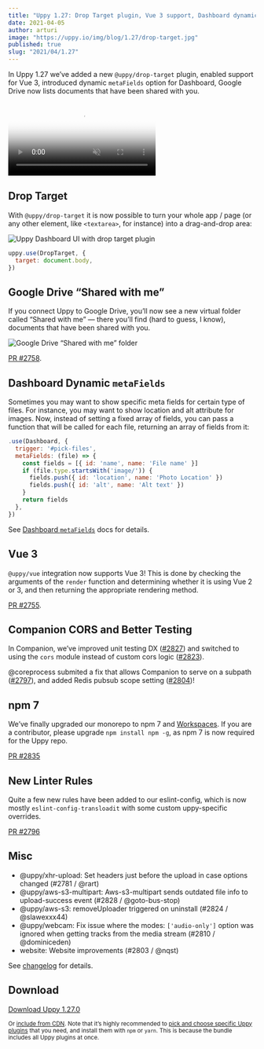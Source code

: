 ```yaml
---
title: "Uppy 1.27: Drop Target plugin, Vue 3 support, Dashboard dynamic meta fields, “Shared with me” in Google Drive"
date: 2021-04-05
author: arturi
image: "https://uppy.io/img/blog/1.27/drop-target.jpg"
published: true
slug: "2021/04/1.27"
---
```


In Uppy 1.27 we’ve added a new `@uppy/drop-target` plugin, enabled support for Vue 3, introduced dynamic `metaFields` option for Dashboard, Google Drive now lists documents that have been shared with you.

<video alt="Demo video showing Uppy with Drop Target plugin which allows accepting drag and drop anywhere on a page" poster="/img/blog/1.26/dashboard-disabled.jpg" muted autoplay loop>
  <source src="/img/blog/1.27/drop-target.mp4" type="video/mp4" />
  Your browser does not support the video tag: https://uppy.io/img/blog/1.27/drop-target.mp4
</video>

<!--truncate-->

## Drop Target

With `@uppy/drop-target` it is now possible to turn your whole app / page (or any other element, like `<textarea>`, for instance) into a drag-and-drop area:

![Uppy Dashboard UI with drop target plugin](/img/blog/1.27/drop-target.jpg)

```js
uppy.use(DropTarget, {
  target: document.body,
})
```

## Google Drive “Shared with me”

If you connect Uppy to Google Drive, you’ll now see a new virtual folder called “Shared with me” — there you’ll find (hard to guess, I know), documents that have been shared with you.

![Google Drive “Shared with me” folder](/img/blog/1.27/shared-with-me.jpg)

[PR #2758](https://github.com/transloadit/uppy/pull/2758).

## Dashboard Dynamic `metaFields`

Sometimes you may want to show specific meta fields for certain type of files. For instance, you may want to show location and alt attribute for images. Now, instead of setting a fixed array of fields, you can pass a function that will be called for each file, returning an array of fields from it:  

```js
.use(Dashboard, {
  trigger: '#pick-files',
  metaFields: (file) => {
    const fields = [{ id: 'name', name: 'File name' }]
    if (file.type.startsWith('image/')) {
      fields.push({ id: 'location', name: 'Photo Location' })
      fields.push({ id: 'alt', name: 'Alt text' })
    }
    return fields
  },
})
```

See [Dashboard `metaFields`](https://uppy.io/docs/dashboard/#metaFields) docs for details.

## Vue 3

`@uppy/vue` integration now supports Vue 3! This is done by checking the arguments of the `render` function and determining whether it is using Vue 2 or 3, and then returning the appropriate rendering method.

[PR #2755](https://github.com/transloadit/uppy/pull/2755).

## Companion CORS and Better Testing

In Companion, we’ve improved unit testing DX ([#2827](https://github.com/transloadit/uppy/pull/2827)) and switched to using the `cors` module instead of custom cors logic ([#2823](https://github.com/transloadit/uppy/pull/2823)).

@coreprocess submited a fix that allows Companion to serve on a subpath ([#2797](https://github.com/transloadit/uppy/pull/2797)), and added Redis pubsub scope setting ([#2804](https://github.com/transloadit/uppy/pull/2804))!

## npm 7

We’ve finally upgraded our monorepo to npm 7 and [Workspaces](https://docs.npmjs.com/cli/v7/using-npm/workspaces). If you are a contributor, please upgrade `npm install npm -g`, as npm 7 is now required for the Uppy repo.

[PR #2835](https://github.com/transloadit/uppy/pull/2835)

## New Linter Rules

Quite a few new rules have been added to our eslint-config, which is now mostly `eslint-config-transloadit` with some custom uppy-specific overrides.

[PR #2796](https://github.com/transloadit/uppy/pull/2796)

## Misc

- @uppy/xhr-upload: Set headers just before the upload in case options changed (#2781 / @rart)
- @uppy/aws-s3-multipart: Aws-s3-multipart sends outdated file info to upload-success event (#2828 / @goto-bus-stop)
- @uppy/aws-s3: removeUploader triggered on uninstall (#2824 / @slawexxx44)
- @uppy/webcam: Fix issue where the modes: `['audio-only']` option was ignored when getting tracks from the media stream (#2810 / @dominiceden)
- website: Website improvements (#2803 / @nqst)

See [changelog](https://github.com/transloadit/uppy/blob/master/CHANGELOG.md#1270) for details.

## Download

<a class="TryButton" href="https://releases.transloadit.com/uppy/v1.27.0/uppy-v1.27.0.zip">Download Uppy 1.27.0</a>

<small>Or [include from CDN](https://uppy.io/docs/). Note that it’s highly recommended to [pick and choose specific Uppy plugins](https://uppy.io/docs/plugins/#package-list) that you need, and install them with `npm` or `yarn`. This is because the bundle includes all Uppy plugins at once.</small>
